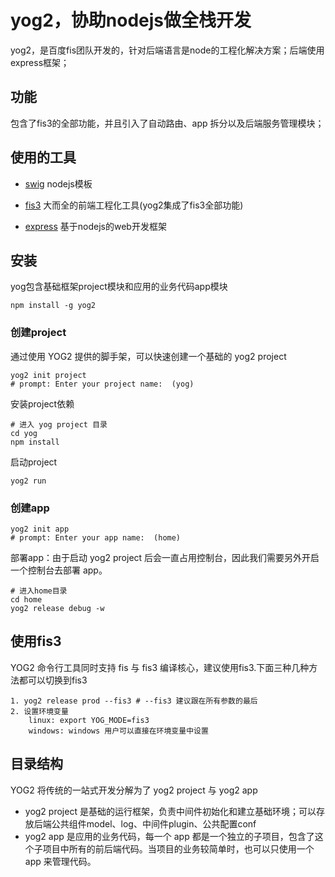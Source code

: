 # yog2，协助nodejs做全栈开发

yog2，是百度fis团队开发的，针对后端语言是node的工程化解决方案；后端使用express框架；

## 功能
包含了fis3的全部功能，并且引入了自动路由、app 拆分以及后端服务管理模块；

## 使用的工具

* [swig](https://github.com/paularmstrong/swig) nodejs模板

* [fis3](http://fis.baidu.com/fis3/index.html) 大而全的前端工程化工具(yog2集成了fis3全部功能)
* [express](http://www.expressjs.com.cn/) 基于nodejs的web开发框架

## 安装
yog包含基础框架project模块和应用的业务代码app模块

	npm install -g yog2

### 创建project
通过使用 YOG2 提供的脚手架，可以快速创建一个基础的 yog2 project

	yog2 init project
	# prompt: Enter your project name:  (yog)
安装project依赖

	# 进入 yog project 目录
	cd yog
	npm install
启动project

	yog2 run

### 创建app
	yog2 init app
	# prompt: Enter your app name:  (home)
部署app：由于启动 yog2 project 后会一直占用控制台，因此我们需要另外开启一个控制台去部署 app。

	# 进入home目录
	cd home
	yog2 release debug -w

## 使用fis3
YOG2 命令行工具同时支持 fis 与 fis3 编译核心，建议使用fis3.下面三种几种方法都可以切换到fis3

	1. yog2 release prod --fis3 # --fis3 建议跟在所有参数的最后
	2. 设置环境变量
		linux: export YOG_MODE=fis3
		windows: windows 用户可以直接在环境变量中设置

## 目录结构
YOG2 将传统的一站式开发分解为了 yog2 project 与 yog2 app

* yog2 project 是基础的运行框架，负责中间件初始化和建立基础环境；可以存放后端公共组件model、log、中间件plugin、公共配置conf
* yog2 app 是应用的业务代码，每一个 app 都是一个独立的子项目，包含了这个子项目中所有的前后端代码。当项目的业务较简单时，也可以只使用一个 app 来管理代码。

